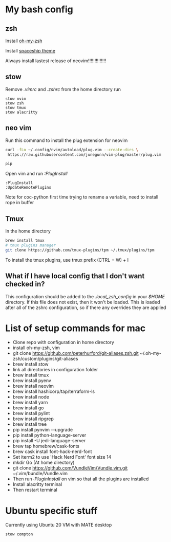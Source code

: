 # My bash config
## zsh
Install [oh-my-zsh](https://ohmyz.sh/)

Install [spaceship theme](https://github.com/denysdovhan/spaceship-prompt)

Always install lastest release of neovim!!!!!!!!!!!!!!

## stow
Remove *.vimrc* and *.zshrc* from the home directory
run
```
stow nvim
stow zsh
stow tmux
stow alacritty
```

## neo vim
Run this command to install the plug extension for neovim
```bash
curl -fLo ~/.config/nvim/autoload/plug.vim --create-dirs \
 https://raw.githubusercontent.com/junegunn/vim-plug/master/plug.vim

pip
```

Open vim and run *:PlugInstall*
```
:PlugInstall
:UpdateRemotePlugins
```
Note for coc-python first time trying to rename a variable, need to install rope in buffer


## Tmux
In the home directory
```bash
brew install tmux
# tmux plugins manager
git clone https://github.com/tmux-plugins/tpm ~/.tmux/plugins/tpm
```

To install the tmux plugins, use tmux prefix (CTRL + W) + I

## What if I have local config that I don't want checked in?
This configuration should be added to the *.local_zsh_config* in your *$HOME*
directory. If this file does not exist, then it won't be loaded. This is loaded
after all of the zshrc configuration, so if there any overrides they are applied

# List of setup commands for mac
* Clone repo with configuration in home directory
* install oh-my-zsh, vim
* git clone https://github.com/peterhurford/git-aliases.zsh.git ~/.oh-my-zsh/custom/plugins/git-aliases
* brew install stow
* link all directories in configuration folder
* brew install tmux
* brew install pyenv
* brew install neovim
* brew install hashicorp/tap/terraform-ls
* brew install node
* brew install yarn
* brew install go
* brew install pylint
* brew install ripgrep
* brew install tree
* pip install pynvim --upgrade
* pip install python-language-server
* pip install -U jedi-language-server
* brew tap homebrew/cask-fonts
* brew cask install font-hack-nerd-font
* Set iterm2 to use 'Hack Nerd Font' font size 14
* mkdir Go (At home directory)
* git clone https://github.com/VundleVim/Vundle.vim.git ~/.vim/bundle/Vundle.vim
* Then run *:PluginInstall* on vim so that all the plugins are installed
* Install alacritty terminal
* Then restart terminal

# Ubuntu specific stuff
Currently using Ubuntu 20 VM with MATE desktop

```
stow compton
```


